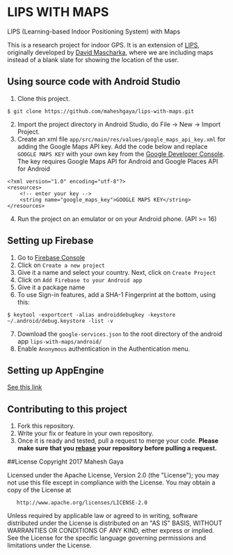 # LIPS WITH MAPS
LIPS (Learning-based Indoor Positioning System) with Maps

This is a research project for indoor GPS. It is an extension of [LIPS](https://github.com/davidmascharka/LIPS), 
originally developed by [David Mascharka](https://github.com/davidmascharka), where we are including maps instead of a blank slate for showing the location of the user.

## Using source code with Android Studio
1. Clone this project.

  ```
  $ git clone https://github.com/maheshgaya/lips-with-maps.git
  ```
2. Import the project directory in Android Studio, do File -> New -> Import Project.
3. Create an xml file `app/src/main/res/values/google_maps_api_key.xml` for adding the Google Maps API key. Add the code below and replace `GOOGLE MAPS KEY` with your own key from the [Google Developer Console](https://console.developers.google.com/). The key requires Google Maps API for Android and Google Places API for Android

  ```
  <?xml version="1.0" encoding="utf-8"?>
  <resources>
      <!-- enter your key -->
      <string name="google_maps_key">GOOGLE MAPS KEY</string>
  </resources>
  ```
4. Run the project on an emulator or on your Android phone. (API >= 16)


## Setting up Firebase
1. Go to [Firebase Console](https://console.firebase.google.com/)
2. Click on `Create a new project`
3. Give it a name and select your country. Next, click on `Create Project`
4. Click on `Add Firebase to your Android app`
5. Give it a package name
6. To use Sign-in features, add a SHA-1 Fingerprint at the bottom, using this:
```
$ keytool -exportcert -alias androiddebugkey -keystore ~/.android/debug.keystore -list -v
```
7. Download the `google-services.json` to  the root directory of the android app `lips-with-maps/android/`
8. Enable `Anonymous` authentication in the Authentication menu.

## Setting up AppEngine
[See this link](https://cloud.google.com/solutions/mobile/firebase-app-engine-android-studio)


## Contributing to this project
1. Fork this repository.
2. Write your fix or feature in your own repository.
3. Once it is ready and tested, pull a request to merge your code. 
**Please make sure that you [rebase](https://github.com/edx/edx-platform/wiki/How-to-Rebase-a-Pull-Request) your repository before pulling a request.**

##License
Copyright 2017 Mahesh Gaya

   Licensed under the Apache License, Version 2.0 (the "License");
   you may not use this file except in compliance with the License.
   You may obtain a copy of the License at

       http://www.apache.org/licenses/LICENSE-2.0

   Unless required by applicable law or agreed to in writing, software
   distributed under the License is distributed on an "AS IS" BASIS,
   WITHOUT WARRANTIES OR CONDITIONS OF ANY KIND, either express or implied.
   See the License for the specific language governing permissions and
   limitations under the License.
